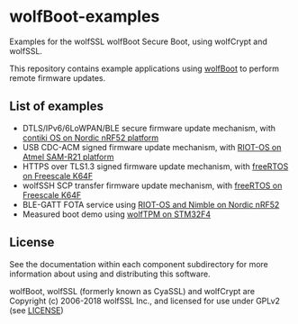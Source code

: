 # wolfBoot-examples
Examples for the wolfSSL wolfBoot Secure Boot, using wolfCrypt and wolfSSL.

This repository contains example applications using [wolfBoot](https://github.com/wolfSSL/wolfBoot)  to perform remote firmware updates.


## List of examples

   * DTLS/IPv6/6LoWPAN/BLE secure firmware update mechanism, with [contiki OS on Nordic nRF52 platform](contiki-nrf52)
   * USB CDC-ACM signed firmware update mechanism, with [RIOT-OS on Atmel SAM-R21 platform](riotOS-samr21)
   * HTTPS over TLS1.3 signed firmware update mechanism, with [freeRTOS on Freescale K64F](freeRTOS-Freescale-K64F-https-TLS1.3)
   * wolfSSH SCP transfer firmware update mechanism, with [freeRTOS on Freescale K64F](freeRTOS-Freescale-K64F-scp)
   * BLE-GATT FOTA service using [RIOT-OS and Nimble on Nordic nRF52](riotOS-nrf52840dk-ble)
   * Measured boot demo using [wolfTPM on STM32F4](test-app-STM32F4-measured-boot)

## License

See the documentation within each component subdirectory for more information about using and distributing this software.

wolfBoot, wolfSSL (formerly known as CyaSSL) and wolfCrypt are Copyright (c) 2006-2018 wolfSSL Inc., and licensed for use under GPLv2 (see [LICENSE](LICENSE))

